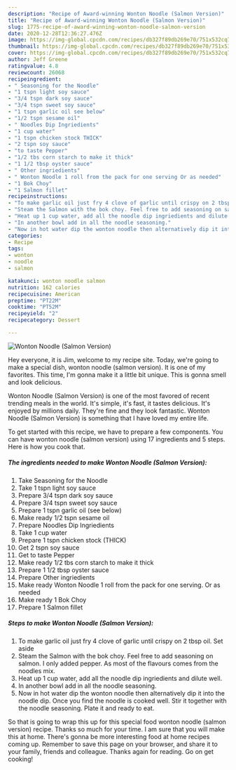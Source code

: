 ```yaml
---
description: "Recipe of Award-winning Wonton Noodle (Salmon Version)"
title: "Recipe of Award-winning Wonton Noodle (Salmon Version)"
slug: 1775-recipe-of-award-winning-wonton-noodle-salmon-version
date: 2020-12-28T12:36:27.476Z
image: https://img-global.cpcdn.com/recipes/db327f89db269e70/751x532cq70/wonton-noodle-salmon-version-recipe-main-photo.jpg
thumbnail: https://img-global.cpcdn.com/recipes/db327f89db269e70/751x532cq70/wonton-noodle-salmon-version-recipe-main-photo.jpg
cover: https://img-global.cpcdn.com/recipes/db327f89db269e70/751x532cq70/wonton-noodle-salmon-version-recipe-main-photo.jpg
author: Jeff Greene
ratingvalue: 4.8
reviewcount: 26068
recipeingredient:
- " Seasoning for the Noodle"
- "1 tspn light soy sauce"
- "3/4 tspn dark soy sauce"
- "3/4 tspn sweet soy sauce"
- "1 tspn garlic oil see below"
- "1/2 tspn sesame oil"
- " Noodles Dip Ingriedients"
- "1 cup water"
- "1 tspn chicken stock THICK"
- "2 tspn soy sauce"
- "to taste Pepper"
- "1/2 tbs corn starch to make it thick"
- "1 1/2 tbsp oyster sauce"
- " Other ingriedients"
- " Wonton Noodle 1 roll from the pack for one serving Or as needed"
- "1 Bok Choy"
- "1 Salmon fillet"
recipeinstructions:
- "To make garlic oil just fry 4 clove of garlic until crispy on 2 tbsp oil. Set aside"
- "Steam the Salmon with the bok choy. Feel free to add seasoning on salmon. I only added pepper. As most of the flavours comes from the noodles mix."
- "Heat up 1 cup water, add all the noodle dip ingriedients and dilute well."
- "In another bowl add in all the noodle seasoning."
- "Now in hot water dip the wonton noodle then alternatively dip it into the noodle dip. Once you find the noodle is cooked well. Stir it together with the noodle seasoning. Plate it and ready to eat."
categories:
- Recipe
tags:
- wonton
- noodle
- salmon

katakunci: wonton noodle salmon 
nutrition: 162 calories
recipecuisine: American
preptime: "PT22M"
cooktime: "PT52M"
recipeyield: "2"
recipecategory: Dessert

---
```



![Wonton Noodle (Salmon Version)](https://img-global.cpcdn.com/recipes/db327f89db269e70/751x532cq70/wonton-noodle-salmon-version-recipe-main-photo.jpg)

Hey everyone, it is Jim, welcome to my recipe site. Today, we're going to make a special dish, wonton noodle (salmon version). It is one of my favorites. This time, I'm gonna make it a little bit unique. This is gonna smell and look delicious.



Wonton Noodle (Salmon Version) is one of the most favored of recent trending meals in the world. It's simple, it's fast, it tastes delicious. It's enjoyed by millions daily. They're fine and they look fantastic. Wonton Noodle (Salmon Version) is something that I have loved my entire life.


To get started with this recipe, we have to prepare a few components. You can have wonton noodle (salmon version) using 17 ingredients and 5 steps. Here is how you cook that.

<!--inarticleads1-->

##### The ingredients needed to make Wonton Noodle (Salmon Version):

1. Take  Seasoning for the Noodle
1. Take 1 tspn light soy sauce
1. Prepare 3/4 tspn dark soy sauce
1. Prepare 3/4 tspn sweet soy sauce
1. Prepare 1 tspn garlic oil (see below)
1. Make ready 1/2 tspn sesame oil
1. Prepare  Noodles Dip Ingriedients
1. Take 1 cup water
1. Prepare 1 tspn chicken stock (THICK)
1. Get 2 tspn soy sauce
1. Get to taste Pepper
1. Make ready 1/2 tbs corn starch to make it thick
1. Prepare 1 1/2 tbsp oyster sauce
1. Prepare  Other ingriedients
1. Make ready  Wonton Noodle 1 roll from the pack for one serving. Or as needed
1. Make ready 1 Bok Choy
1. Prepare 1 Salmon fillet




<!--inarticleads2-->

##### Steps to make Wonton Noodle (Salmon Version):

1. To make garlic oil just fry 4 clove of garlic until crispy on 2 tbsp oil. Set aside
1. Steam the Salmon with the bok choy. Feel free to add seasoning on salmon. I only added pepper. As most of the flavours comes from the noodles mix.
1. Heat up 1 cup water, add all the noodle dip ingriedients and dilute well.
1. In another bowl add in all the noodle seasoning.
1. Now in hot water dip the wonton noodle then alternatively dip it into the noodle dip. Once you find the noodle is cooked well. Stir it together with the noodle seasoning. Plate it and ready to eat.




So that is going to wrap this up for this special food wonton noodle (salmon version) recipe. Thanks so much for your time. I am sure that you will make this at home. There's gonna be more interesting food at home recipes coming up. Remember to save this page on your browser, and share it to your family, friends and colleague. Thanks again for reading. Go on get cooking!
